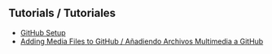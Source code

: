 ## Tutorials / Tutoriales

+ [GitHub Setup](GitHub-setup.md)
+ [Adding Media Files to GitHub / Añadiendo Archivos Multimedia a GitHub](GitHub-addingFiles.md)
